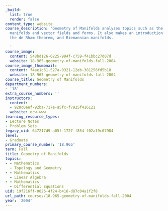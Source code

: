 ```yaml
---
_build:
  list: true
  render: false
content_type: website
course_description: 'Geometry of Manifolds analyzes topics such as the differentiable
  manifolds and vector fields and forms. It also makes an introduction to Lie groups,
  the de Rham theorem, and Riemannian manifolds.

  '
course_image:
  content: 548bd126-6225-994f-c759-f41bbc27d07d
  website: 18-965-geometry-of-manifolds-fall-2004
course_image_thumbnail:
  content: f4ae1c61-527a-0321-12eb-381256fd5b18
  website: 18-965-geometry-of-manifolds-fall-2004
course_title: Geometry of Manifolds
department_numbers:
- '18'
extra_course_numbers: ''
instructors:
  content:
  - 928c0eef-92ba-717e-a5fc-f7925f416121
  website: ocw-www
learning_resource_types:
- Lecture Notes
- Problem Sets
legacy_uid: 647217d9-a05f-1727-f854-f02a19c07984
level:
- Graduate
primary_course_number: '18.965'
term: Fall
title: Geometry of Manifolds
topics:
- - Mathematics
  - Topology and Geometry
- - Mathematics
  - Linear Algebra
- - Mathematics
  - Differential Equations
uid: 19f216ff-0026-4f24-b416-d87c04a1f2f8
url_path: courses/18-965-geometry-of-manifolds-fall-2004
year: '2004'
---
```


